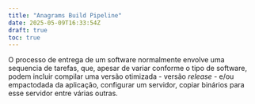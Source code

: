 ```yaml
---
title: "Anagrams Build Pipeline"
date: 2025-05-09T16:33:54Z
draft: true
toc: true
---
```


O processo de entrega de um software normalmente envolve uma sequencia de tarefas, que, apesar de variar conforme o tipo de software, podem incluir compilar uma versão otimizada - versão *release* - e/ou empactodada da aplicação, configurar um servidor, copiar binários para esse servidor entre várias outras.

